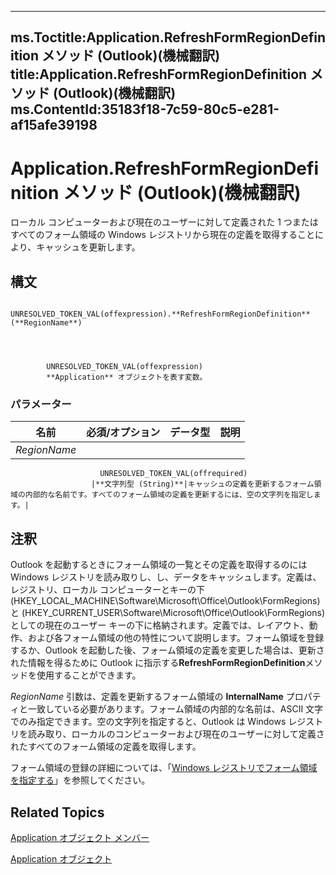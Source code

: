 

---
ms.Toctitle:Application.RefreshFormRegionDefinition メソッド (Outlook)(機械翻訳)
title:Application.RefreshFormRegionDefinition メソッド (Outlook)(機械翻訳)
ms.ContentId:35183f18-7c59-80c5-e281-af15afe39198
---
# Application.RefreshFormRegionDefinition メソッド (Outlook)(機械翻訳)




ローカル コンピューターおよび現在のユーザーに対して定義された 1 つまたはすべてのフォーム領域の Windows レジストリから現在の定義を取得することにより、キャッシュを更新します。

## 構文

            UNRESOLVED_TOKEN_VAL(offexpression).**RefreshFormRegionDefinition**(**RegionName**)




            UNRESOLVED_TOKEN_VAL(offexpression)
            **Application** オブジェクトを表す変数。

### パラメーター

|**名前**|**必須/オプション**|**データ型**|**説明**|
|---|---|---|---|
|*RegionName*|
                        UNRESOLVED_TOKEN_VAL(offrequired)
                      |**文字列型 (String)**|キャッシュの定義を更新するフォーム領域の内部的な名前です。すべてのフォーム領域の定義を更新するには、空の文字列を指定します。|





## 注釈
Outlook を起動するときにフォーム領域の一覧とその定義を取得するのには Windows レジストリを読み取りし、し、データをキャッシュします。定義は、レジストリ、ローカル コンピューターとキーの下 (HKEY_LOCAL_MACHINE\Software\Microsoft\Office\Outlook\FormRegions) と (HKEY_CURRENT_USER\Software\Microsoft\Office\Outlook\FormRegions) としての現在のユーザー キーの下に格納されます。定義では、レイアウト、動作、および各フォーム領域の他の特性について説明します。フォーム領域を登録するか、Outlook を起動した後、フォーム領域の定義を変更した場合は、更新された情報を得るために Outlook に指示する**RefreshFormRegionDefinition**メソッドを使用することができます。



*RegionName* 引数は、定義を更新するフォーム領域の **InternalName** プロパティと一致している必要があります。フォーム領域の内部的な名前は、ASCII 文字でのみ指定できます。空の文字列を指定すると、Outlook は Windows レジストリを読み取り、ローカルのコンピューターおよび現在のユーザーに対して定義されたすべてのフォーム領域の定義を取得します。



フォーム領域の登録の詳細については、「[Windows レジストリでフォーム領域を指定する](0de3fcb1-b357-8300-c943-9a5a788d4976.md)」を参照してください。



## Related Topics

[Application オブジェクト メンバー](3519c89c-2353-85ee-7ddc-62e5dd85a8e7.md)

[Application オブジェクト](797003e7-ecd1-eccb-eaaf-32d6ddde8348.md)




